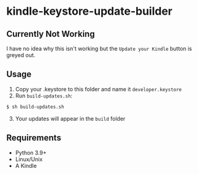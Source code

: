 # kindle-keystore-update-builder
## Currently Not Working
I have no idea why this isn't working but the `Update your Kindle` button is greyed out.
## Usage
1. Copy your .keystore to this folder and name it `developer.keystore`
2. Run `build-updates.sh`:
```bash
$ sh build-updates.sh
```
3. Your updates will appear in the `build` folder
## Requirements
* Python 3.9+
* Linux/Unix
* A Kindle
